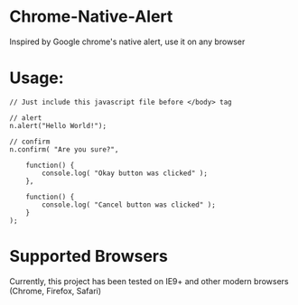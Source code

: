 # Chrome-Native-Alert
Inspired by Google chrome's native alert, use it on any browser

# Usage:

	// Just include this javascript file before </body> tag

	// alert
	n.alert("Hello World!");

	// confirm 
	n.confirm( "Are you sure?", 
	
		function() {
			console.log( "Okay button was clicked" );
		},

		function() {
			console.log( "Cancel button was clicked" );
		}
	);

# Supported Browsers
Currently, this project has been tested on IE9+ and other modern browsers (Chrome, Firefox, Safari)
